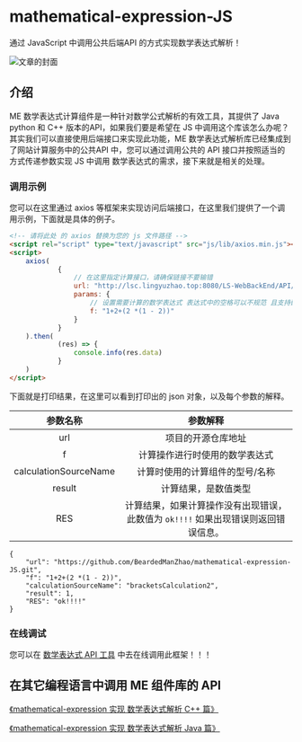 # mathematical-expression-JS

通过 JavaScript 中调用公共后端API 的方式实现数学表达式解析！

![文章的封面](https://user-images.githubusercontent.com/113756063/203919312-dcec4a61-2136-4af2-a361-66b2ed4e6a54.png "文章的封面")

## 介绍

ME 数学表达式计算组件是一种针对数学公式解析的有效工具，其提供了 Java python 和 C++ 版本的API，如果我们要是希望在 JS 中调用这个库该怎么办呢？ 其实我们可以直接使用后端接口来实现此功能，ME
数学表达式解析库已经集成到了网站计算服务中的公共API 中，您可以通过调用公共的 API 接口并按照适当的方式传递参数实现 JS 中调用 数学表达式的需求，接下来就是相关的处理。

### 调用示例

您可以在这里通过 axios 等框架来实现访问后端接口，在这里我们提供了一个调用示例，下面就是具体的例子。

```html
<!-- 请将此处 的 axios 替换为您的 js 文件路径 -->
<script rel="script" type="text/javascript" src="js/lib/axios.min.js"></script>
<script>
    axios(
            {
                // 在这里指定计算接口，请确保链接不要输错
                url: "http://lsc.lingyuzhao.top:8080/LS-WebBackEnd/API/Mathematical_Expression_Run",
                params: {
                    // 设置需要计算的数学表达式 表达式中的空格可以不规范 且支持嵌套括号计算
                    f: "1+2+(2 *(1 - 2))"
                }
            }
    ).then(
            (res) => {
                console.info(res.data)
            }
    )
</script>
```

下面就是打印结果，在这里可以看到打印出的 json 对象，以及每个参数的解释。

|          参数名称           |                       参数解释                       |
|:-----------------------:|:------------------------------------------------:|
|           url           |                    项目的开源仓库地址                     |
|            f            |                 计算操作进行时使用的数学表达式                  |
|  calculationSourceName  |                 计算时使用的计算组件的型号/名称                 |
|         result          |                    计算结果，是数值类型                    |
|           RES           |  计算结果，如果计算操作没有出现错误，此数值为 `ok!!!!` 如果出现错误则返回错误信息。  |

```
{
    "url": "https://github.com/BeardedManZhao/mathematical-expression-JS.git",
    "f": "1+2+(2 *(1 - 2))",
    "calculationSourceName": "bracketsCalculation2",
    "result": 1,
    "RES": "ok!!!!"
}
```

### 在线调试

您可以在 [数学表达式 API 工具](http://www.lingyuzhao.top/LS-WebFront/MeTool.html "《数学表达式 API 工具》") 中去在线调用此框架！！！

## 在其它编程语言中调用 ME 组件库的 API

[《mathematical-expression 实现 数学表达式解析 C++ 篇》](http://www.lingyuzhao.top/?/linkController=/articleController&link=22700148 "《mathematical-expression 实现 数学表达式解析 C++ 篇》")

[《mathematical-expression 实现 数学表达式解析 Java 篇》](http://www.lingyuzhao.top/?/linkController=/articleController&link=94267819 "《mathematical-expression 实现 数学表达式解析 C++ 篇》")


